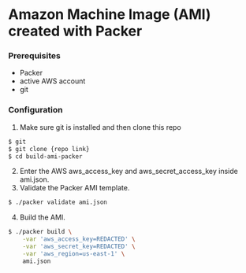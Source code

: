 # Amazon Machine Image (AMI) created with Packer

### Prerequisites

  - Packer
  - active AWS account
  - git

### Configuration
1. Make sure git is installed and then clone this repo
```sh
$ git
$ git clone {repo link}
$ cd build-ami-packer
```
2. Enter the AWS aws_access_key and aws_secret_access_key inside ami.json.
3. Validate the Packer AMI template.
```sh
$ ./packer validate ami.json
```
4. Build the AMI.

```sh
$ ./packer build \
    -var 'aws_access_key=REDACTED' \
    -var 'aws_secret_key=REDACTED' \
    -var 'aws_region=us-east-1' \
    ami.json
```

